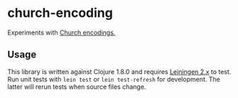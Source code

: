 # church-encoding

Experiments with [Church encodings.](https://en.wikipedia.org/wiki/Church_encoding)

## Usage

This library is written against Clojure 1.8.0 and requires [Leiningen 2.x](https://leiningen.org/#install) to test. Run unit tests with `lein test` or `lein test-refresh` for development. The latter will rerun tests when source files change.

